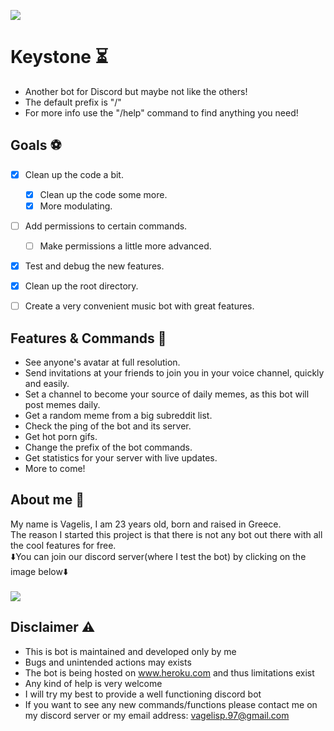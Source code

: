 <a href="https://discord.com/api/oauth2/authorize?client_id=509836105932079133&permissions=8&scope=bot"><img src="https://imgur.com/a/h262QGD"></a>


# Keystone ⏳
* Another bot for Discord but maybe not like the others!
* The default prefix is "/"
* For more info use the "/help" command to find anything you need!


## Goals ⚽
* [X] Clean up the code a bit.
    * [X] Clean up the code some more.
    * [X] More modulating.
* [ ] Add permissions to certain commands.
    * [ ] Make permissions a little more advanced.
* [X] Test and debug the new features.
* [X] Clean up the root directory.
* [ ] Create a very convenient music bot with great features.


## Features & Commands 👻
* See anyone's avatar at full resolution.
* Send invitations at your friends to join you in your voice channel, quickly and easily.
* Set a channel to become your source of daily memes, as this bot will post memes daily.
* Get a random meme from a big subreddit list.
* Check the ping of the bot and its server.
* Get hot porn gifs.
* Change the prefix of the bot commands.
* Get statistics for your server with live updates.
* More to come!


## About me 🤷
My name is Vagelis, I am 23 years old, born and raised in Greece.<br/>
The reason I started this project is that there is not any bot out there with all the cool features for free.<br/>
⬇️You can join our discord server(where I test the bot) by clicking on the image below⬇️
<br/>
<br/>
<a href="https://discord.gg/3fS2vEB"><img src="https://i.imgur.com/OUvlR93.png"></a>


## Disclaimer ⚠️
+ This is bot is maintained and developed only by me
+ Bugs and unintended actions may exists
+ The bot is being hosted on www.heroku.com and thus limitations exist
+ Any kind of help is very welcome
+ I will try my best to provide a well functioning discord bot
+ If you want to see any new commands/functions please contact me on my discord server or my email address: vagelisp.97@gmail.com
